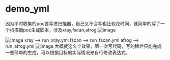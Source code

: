 # demo_yml
因为平时收集的poc要写进扫描器，自己又不会写也比较花时间，就简单的写了一个扫描器poc生成脚本，涉及xray,fscan,afrog
![image](https://github.com/exp999fuck/demo_yml/assets/161582212/56c5e64b-37ef-447d-b5ab-46ce4a7ef59a)

![image](https://github.com/exp999fuck/demo_yml/assets/161582212/77faf225-261d-4693-9a0f-ea16b1fd9c15)
xray --> run_xray.yml
fscan --> run_fscan.yml
afrog --> run_afrog.yml
![image](https://github.com/exp999fuck/demo_yml/assets/161582212/1390bcbe-e70b-4a54-9c24-087225472f9e)
大概就这么个效果，第一次写代码，写的稀烂只能完成一些简单的生成，可以根据目标的实际情况来自行修改表达式。
